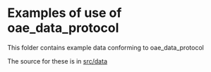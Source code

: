 # Examples of use of oae_data_protocol

This folder contains example data conforming to oae_data_protocol

The source for these is in [src/data](../src/data/examples)
